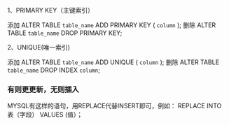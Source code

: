 1、PRIMARY KEY（主键索引）

添加 ALTER TABLE `table_name` ADD PRIMARY KEY ( `column` );
删除 ALTER TABLE `table_name` DROP PRIMARY KEY;

2、UNIQUE(唯一索引)

添加 ALTER TABLE `table_name` ADD UNIQUE ( `column` );
删除 ALTER TABLE `table_name` DROP INDEX `column`;



### 有则更更新，无则插入
MYSQL有这样的语句，用REPLACE代替INSERT即可，例如：
REPLACE INTO 表（字段） VALUES (值）；